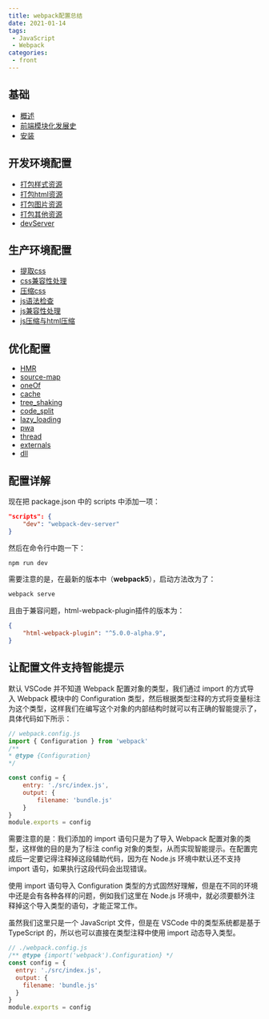 ```yaml
---
title: webpack配置总结
date: 2021-01-14
tags:
 - JavaScript
 - Webpack
categories:
 - front
---
```


## 基础
 - [概述](../../webpack/)
 - [前端模块化发展史](./modularization_history.html)
 - [安装](./Install.html)

## 开发环境配置
 - [打包样式资源](./webpack_css.html)
 - [打包html资源](./webpack_html.html)
 - [打包图片资源](./webpack_img.html)
 - [打包其他资源](./webpack_other.html)
 - [devServer](./webpack与dev.html)

## 生产环境配置
 - [提取css](./webpack_extract_css.html)
 - [css兼容性处理](./webpack_css_compatible.html)
 - [压缩css](./webpack_css_compress.html)
 - [js语法检查](./webpack_eslint.html)
 - [js兼容性处理](./webpack_js_compatible.html)
 - [js压缩与html压缩](./webpack_compress_htmljs.html)

## 优化配置
 - [HMR](./hot_update.html)
 - [source-map](./webpack_sourceMap.html)
 - [oneOf](./webpack_loader.html#oneof)
 - [cache](../../engineering/notes/Cache.html)
 - [tree_shaking](./treeShakingAndSideEffects.html)
 - [code_split](./webpack_CodeSplitting.html)
 - [lazy_loading](../../engineering/notes/lazyLoading.html)
 - [pwa](../../engineering/notes/PWA.html)
 - [thread](./webpack_thread.html)
 - [externals](./webpack_externals.html)
 - [dll](./webpack_dll.html)
  
## 配置详解


现在把 package.json 中的 scripts 中添加一项：

```json
"scripts": {
    "dev": "webpack-dev-server"
}
```

然后在命令行中跑一下：

```sh
npm run dev
```

需要注意的是，在最新的版本中（**webpack5**），启动方法改为了：

```javascript
webpack serve
```

且由于兼容问题，html-webpack-plugin插件的版本为：

```json
{
    "html-webpack-plugin": "^5.0.0-alpha.9",
}
```

## 让配置文件支持智能提示

默认 VSCode 并不知道 Webpack 配置对象的类型，我们通过 import 的方式导入 Webpack 模块中的 Configuration 类型，然后根据类型注释的方式将变量标注为这个类型，这样我们在编写这个对象的内部结构时就可以有正确的智能提示了，具体代码如下所示：

```javascript
// webpack.config.js
import { Configuration } from 'webpack'
/**
* @type {Configuration}
*/

const config = {
	entry: './src/index.js',
    output: {
        filename: 'bundle.js'
    }
}
module.exports = config
```

需要注意的是：我们添加的 import 语句只是为了导入 Webpack 配置对象的类型，这样做的目的是为了标注 config 对象的类型，从而实现智能提示。在配置完成后一定要记得注释掉这段辅助代码，因为在 Node.js 环境中默认还不支持 import 语句，如果执行这段代码会出现错误。

使用 import 语句导入 Configuration 类型的方式固然好理解，但是在不同的环境中还是会有各种各样的问题，例如我们这里在 Node.js 环境中，就必须要额外注释掉这个导入类型的语句，才能正常工作。

虽然我们这里只是一个 JavaScript 文件，但是在 VSCode 中的类型系统都是基于 TypeScript 的，所以也可以直接在类型注释中使用 import 动态导入类型。

```javascript
// ./webpack.config.js
/** @type {import('webpack').Configuration} */
const config = {
  entry: './src/index.js',
  output: {
    filename: 'bundle.js'
  }
}
module.exports = config
```

